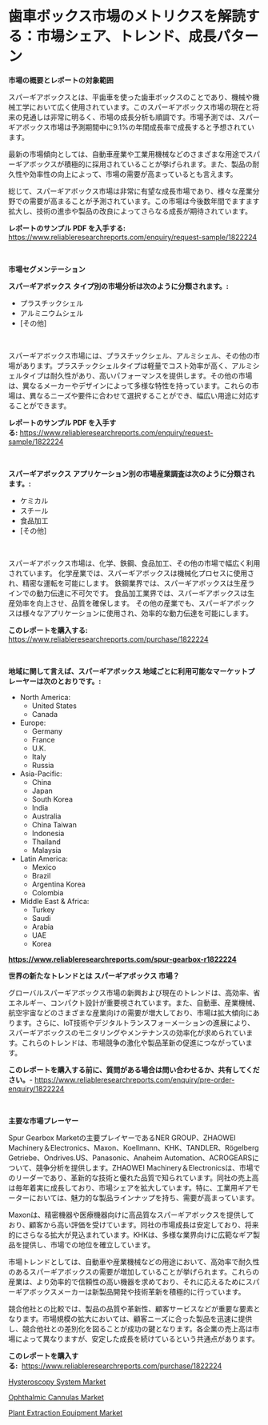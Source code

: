 <p><h1>歯車ボックス市場のメトリクスを解読する：市場シェア、トレンド、成長パターン</h1></p><p><strong>市場の概要とレポートの対象範囲</strong></p>
<p><p>スパーギアボックスとは、平歯車を使った歯車ボックスのことであり、機械や機械工学において広く使用されています。このスパーギアボックス市場の現在と将来の見通しは非常に明るく、市場の成長分析も順調です。市場予測では、スパーギアボックス市場は予測期間中に9.1%の年間成長率で成長すると予想されています。</p><p>最新の市場傾向としては、自動車産業や工業用機械などのさまざまな用途でスパーギアボックスが積極的に採用されていることが挙げられます。また、製品の耐久性や効率性の向上によって、市場の需要が高まっているとも言えます。</p><p>総じて、スパーギアボックス市場は非常に有望な成長市場であり、様々な産業分野での需要が高まることが予測されています。この市場は今後数年間でますます拡大し、技術の進歩や製品の改良によってさらなる成長が期待されています。</p></p>
<p><strong>レポートのサンプル PDF を入手する:</strong> <a href="https://www.reliableresearchreports.com/enquiry/request-sample/1822224">https://www.reliableresearchreports.com/enquiry/request-sample/1822224</a></p>
<p>&nbsp;</p>
<p><strong>市場セグメンテーション</strong></p>
<p><strong>スパーギアボックス タイプ別の市場分析は次のように分類されます。:</strong></p>
<p><ul><li>プラスチックシェル</li><li>アルミニウムシェル</li><li>[その他]</li></ul></p>
<p>&nbsp;</p>
<p><p>スパーギアボックス市場には、プラスチックシェル、アルミシェル、その他の市場があります。プラスチックシェルタイプは軽量でコスト効率が高く、アルミシェルタイプは耐久性があり、高いパフォーマンスを提供します。その他の市場は、異なるメーカーやデザインによって多様な特性を持っています。これらの市場は、異なるニーズや要件に合わせて選択することができ、幅広い用途に対応することができます。</p></p>
<p><strong>レポートのサンプル PDF を入手する:</strong>&nbsp;<a href="https://www.reliableresearchreports.com/enquiry/request-sample/1822224">https://www.reliableresearchreports.com/enquiry/request-sample/1822224</a></p>
<p>&nbsp;</p>
<p><strong> スパーギアボックス アプリケーション別の市場産業調査は次のように分類されます。:</strong></p>
<p><ul><li>ケミカル</li><li>スチール</li><li>食品加工</li><li>[その他]</li></ul></p>
<p>&nbsp;</p>
<p><p>スパーギアボックス市場は、化学、鉄鋼、食品加工、その他の市場で幅広く利用されています。 化学産業では、スパーギアボックスは機械化プロセスに使用され、精密な運転を可能にします。 鉄鋼業界では、スパーギアボックスは生産ラインでの動力伝達に不可欠です。 食品加工業界では、スパーギアボックスは生産効率を向上させ、品質を確保します。 その他の産業でも、スパーギアボックスは様々なアプリケーションに使用され、効率的な動力伝達を可能にします。</p></p>
<p><strong>このレポートを購入する:</strong>&nbsp; <a href="https://www.reliableresearchreports.com/purchase/1822224">https://www.reliableresearchreports.com/purchase/1822224</a></p>
<p>&nbsp;</p>
<p><strong>地域に関して言えば、スパーギアボックス 地域ごとに利用可能なマーケットプレーヤーは次のとおりです。:</strong></p>
<p><ul>
    <li>
        North America:
        <ul>
            <li>United States</li>
            <li>Canada</li>
        </ul>
    </li>
    <li>
        Europe:
        <ul>
            <li>Germany</li>
            <li>France</li>
            <li>U.K.</li>
            <li>Italy</li>
            <li>Russia</li>
        </ul>
    </li>
    <li>
        Asia-Pacific:
        <ul>
            <li>China</li>
            <li>Japan</li>
            <li>South Korea</li>
            <li>India</li>
            <li>Australia</li>
            <li>China Taiwan</li>
            <li>Indonesia</li>
            <li>Thailand</li>
            <li>Malaysia</li>
        </ul>
    </li>
    <li>
        Latin America:
        <ul>
            <li>Mexico</li>
            <li>Brazil</li>
            <li>Argentina Korea</li>
            <li>Colombia</li>
        </ul>
    </li>
    <li>
        Middle East & Africa:
        <ul>
            <li>Turkey</li>
            <li>Saudi</li>
            <li>Arabia</li>
            <li>UAE</li>
            <li>Korea</li>
        </ul>
    </li>
    </ul></p>
<p><strong><a href="https://www.reliableresearchreports.com/spur-gearbox-r1822224">https://www.reliableresearchreports.com/spur-gearbox-r1822224</a></strong>&nbsp;</p>
<p><strong>世界の新たなトレンドとは スパーギアボックス 市場？</strong></p>
<p><p>グローバルスパーギアボックス市場の新興および現在のトレンドは、高効率、省エネルギー、コンパクト設計が重要視されています。また、自動車、産業機械、航空宇宙などのさまざまな産業向けの需要が増大しており、市場は拡大傾向にあります。さらに、IoT技術やデジタルトランスフォーメーションの進展により、スパーギアボックスのモニタリングやメンテナンスの効率化が求められています。これらのトレンドは、市場競争の激化や製品革新の促進につながっています。</p></p>
<p><strong>このレポートを購入する前に、質問がある場合は問い合わせるか、共有してください。</strong>- <a href="https://www.reliableresearchreports.com/enquiry/pre-order-enquiry/1822224">https://www.reliableresearchreports.com/enquiry/pre-order-enquiry/1822224</a></p>
<p>&nbsp;</p>
<p><strong>主要な市場プレーヤー</strong></p>
<p><p>Spur Gearbox Marketの主要プレイヤーであるNER GROUP、ZHAOWEI Machinery＆Electronics、Maxon、Koellmann、KHK、TANDLER、Rögelberg Getriebe、Ondrives.US、Panasonic、Anaheim Automation、ACROGEARSについて、競争分析を提供します。ZHAOWEI Machinery＆Electronicsは、市場でのリーダーであり、革新的な技術と優れた品質で知られています。同社の売上高は毎年着実に成長しており、市場シェアを拡大しています。特に、工業用ギアモーターにおいては、魅力的な製品ラインナップを持ち、需要が高まっています。</p><p>Maxonは、精密機器や医療機器向けに高品質なスパーギアボックスを提供しており、顧客から高い評価を受けています。同社の市場成長は安定しており、将来的にさらなる拡大が見込まれています。KHKは、多様な業界向けに広範なギア製品を提供し、市場での地位を確立しています。</p><p>市場トレンドとしては、自動車や産業機械などの用途において、高効率で耐久性のあるスパーギアボックスの需要が増加していることが挙げられます。これらの産業は、より効率的で信頼性の高い機器を求めており、それに応えるためにスパーギアボックスメーカーは新製品開発や技術革新を積極的に行っています。</p><p>競合他社との比較では、製品の品質や革新性、顧客サービスなどが重要な要素となります。市場規模の拡大においては、顧客ニーズに合った製品を迅速に提供し、競合他社との差別化を図ることが成功の鍵となります。各企業の売上高は市場によって異なりますが、安定した成長を続けているという共通点があります。</p></p>
<p><strong>このレポートを購入する:</strong>&nbsp;&nbsp;<a href="https://www.reliableresearchreports.com/purchase/1822224">https://www.reliableresearchreports.com/purchase/1822224</a></p>
<p><p><a href="https://www.linkedin.com/pulse/hysteroscopy-system-market-size-reveals-best-marketing-channels-4k9ce?trackingId=cg6MBrb4DxtHr2Y3opU0mw%3D%3D">Hysteroscopy System Market</a></p><p><a href="https://www.linkedin.com/pulse/ophthalmic-cannulas-market-furnishes-information-share-o2j9e?trackingId=DNv9qGKrjc0fjWmFVcgkIg%3D%3D">Ophthalmic Cannulas Market</a></p><p><a href="https://www.linkedin.com/pulse/decoding-plant-extraction-equipment-market-metrics-share-trends-lsd0c?trackingId=tzSqloJ8vf3JRdq0wov0Rg%3D%3D">Plant Extraction Equipment Market</a></p></p>